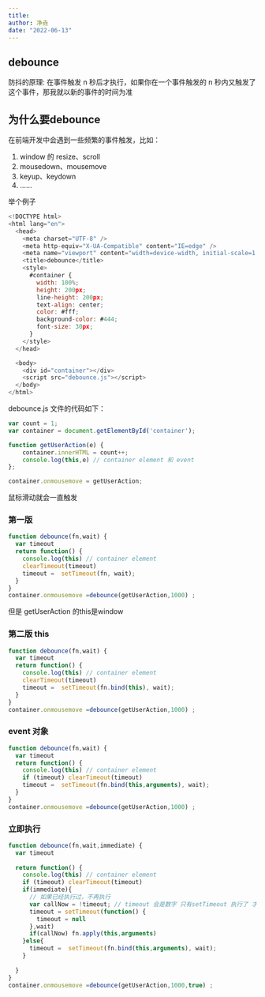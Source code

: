 ```yaml
---
title:
author: 净垚
date: "2022-06-13"
---
```

## debounce
防抖的原理: 在事件触发 n 秒后才执行，如果你在一个事件触发的 n 秒内又触发了这个事件，那我就以新的事件的时间为准
## 为什么要debounce
在前端开发中会遇到一些频繁的事件触发，比如：
1. window 的 resize、scroll
2. mousedown、mousemove
3. keyup、keydown
4. ……

 举个例子
```javascript
<!DOCTYPE html>
<html lang="en">
  <head>
    <meta charset="UTF-8" />
    <meta http-equiv="X-UA-Compatible" content="IE=edge" />
    <meta name="viewport" content="width=device-width, initial-scale=1.0" />
    <title>debounce</title>
    <style>
      #container {
        width: 100%;
        height: 200px;
        line-height: 200px;
        text-align: center;
        color: #fff;
        background-color: #444;
        font-size: 30px;
      }
    </style>
  </head>

  <body>
    <div id="container"></div>
    <script src="debounce.js"></script>
  </body>
</html>

```
debounce.js 文件的代码如下：
```javascript
var count = 1;
var container = document.getElementById('container');

function getUserAction(e) {
    container.innerHTML = count++;
    console.log(this,e) // container element 和 event
};

container.onmousemove = getUserAction;
```
鼠标滑动就会一直触发

### 第一版
```javascript
function debounce(fn,wait) {
  var timeout
  return function() {
    console.log(this) // container element 
    clearTimeout(timeout)
    timeout =  setTimeout(fn, wait);
  }
}
container.onmousemove =debounce(getUserAction,1000) ;
```
但是 getUserAction 的this是window

### 第二版 this

```javascript
function debounce(fn,wait) {
  var timeout
  return function() {
    console.log(this) // container element 
    clearTimeout(timeout)
    timeout =  setTimeout(fn.bind(this), wait);
  }
}
container.onmousemove =debounce(getUserAction,1000) ;
```

### event 对象

```javascript
function debounce(fn,wait) {
  var timeout
  return function() {
    console.log(this) // container element 
    if (timeout) clearTimeout(timeout)
    timeout =  setTimeout(fn.bind(this,arguments), wait);
  }
}
container.onmousemove =debounce(getUserAction,1000) ;
```


### 立即执行

```javascript
function debounce(fn,wait,immediate) {
  var timeout
  
  return function() {
    console.log(this) // container element 
    if (timeout) clearTimeout(timeout)
    if(immediate){
      // 如果已经执行过，不再执行
      var callNow = !timeout; // timeout 会是数字 只有setTimeout 执行了 才能再次调用fn 
      timeout = setTimeout(function() {
        timeout = null
      },wait)
      if(callNow) fn.apply(this,arguments)
    }else{
      timeout =  setTimeout(fn.bind(this,arguments), wait);
    }
    
  }
}
container.onmousemove =debounce(getUserAction,1000,true) ;
```